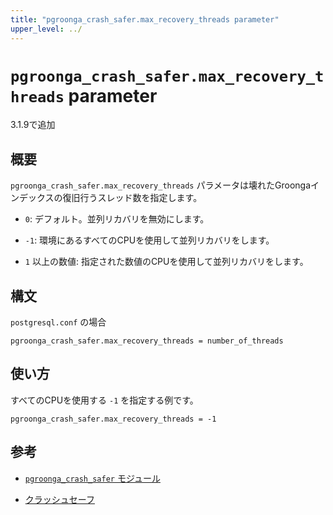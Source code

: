 ```yaml
---
title: "pgroonga_crash_safer.max_recovery_threads parameter"
upper_level: ../
---
```


# `pgroonga_crash_safer.max_recovery_threads` parameter

3.1.9で追加

## 概要

`pgroonga_crash_safer.max_recovery_threads` パラメータは壊れたGroongaインデックスの復旧行うスレッド数を指定します。


* `0`: デフォルト。並列リカバリを無効にします。

* `-1`: 環境にあるすべてのCPUを使用して並列リカバリをします。

* `1` 以上の数値: 指定された数値のCPUを使用して並列リカバリをします。

## 構文

`postgresql.conf` の場合

```text
pgroonga_crash_safer.max_recovery_threads = number_of_threads
```

## 使い方

すべてのCPUを使用する `-1` を指定する例です。

```text
pgroonga_crash_safer.max_recovery_threads = -1
```

## 参考

  * [`pgroonga_crash_safer` モジュール][pgroonga-crash-safer]

  * [クラッシュセーフ][crash-safe]

[pgroonga-crash-safer]:../modules/pgroonga-crash-safer.html

[crash-safe]:../crash-safe.html
